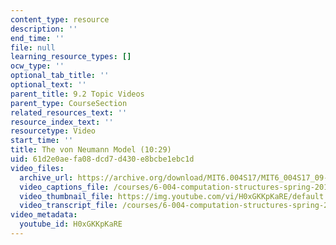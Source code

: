 ```yaml
---
content_type: resource
description: ''
end_time: ''
file: null
learning_resource_types: []
ocw_type: ''
optional_tab_title: ''
optional_text: ''
parent_title: 9.2 Topic Videos
parent_type: CourseSection
related_resources_text: ''
resource_index_text: ''
resourcetype: Video
start_time: ''
title: The von Neumann Model (10:29)
uid: 61d2e0ae-fa08-dcd7-d430-e8bcbe1ebc1d
video_files:
  archive_url: https://archive.org/download/MIT6.004S17/MIT6_004S17_09-02-03_300k.mp4
  video_captions_file: /courses/6-004-computation-structures-spring-2017/8a1b3dd6259a5b4d9fe58d145f757ab9_H0xGKKpKaRE.vtt
  video_thumbnail_file: https://img.youtube.com/vi/H0xGKKpKaRE/default.jpg
  video_transcript_file: /courses/6-004-computation-structures-spring-2017/b3e1ac1e9d1add429df3bcf35757659e_H0xGKKpKaRE.pdf
video_metadata:
  youtube_id: H0xGKKpKaRE
---
```


